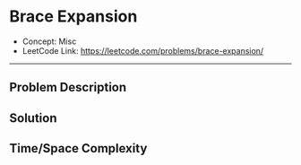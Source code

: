 # Brace Expansion

- Concept: Misc
- LeetCode Link: https://leetcode.com/problems/brace-expansion/

---

## Problem Description

## Solution

## Time/Space Complexity

